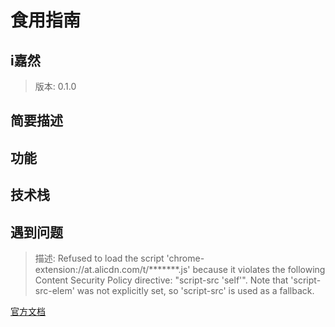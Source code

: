# 食用指南


## i嘉然

>版本: 0.1.0



## 简要描述



## 功能



## 技术栈


## 遇到问题

> 描述:
> Refused to load the script 'chrome-extension://at.alicdn.com/t/*******.js' because it violates the following Content Security Policy directive: "script-src 'self'". Note that 'script-src-elem' was not explicitly set, so 'script-src' is used as a fallback.

[官方文档](https://developer.chrome.com/docs/extensions/mv3/intro/mv3-migration/#content-security-policy)
